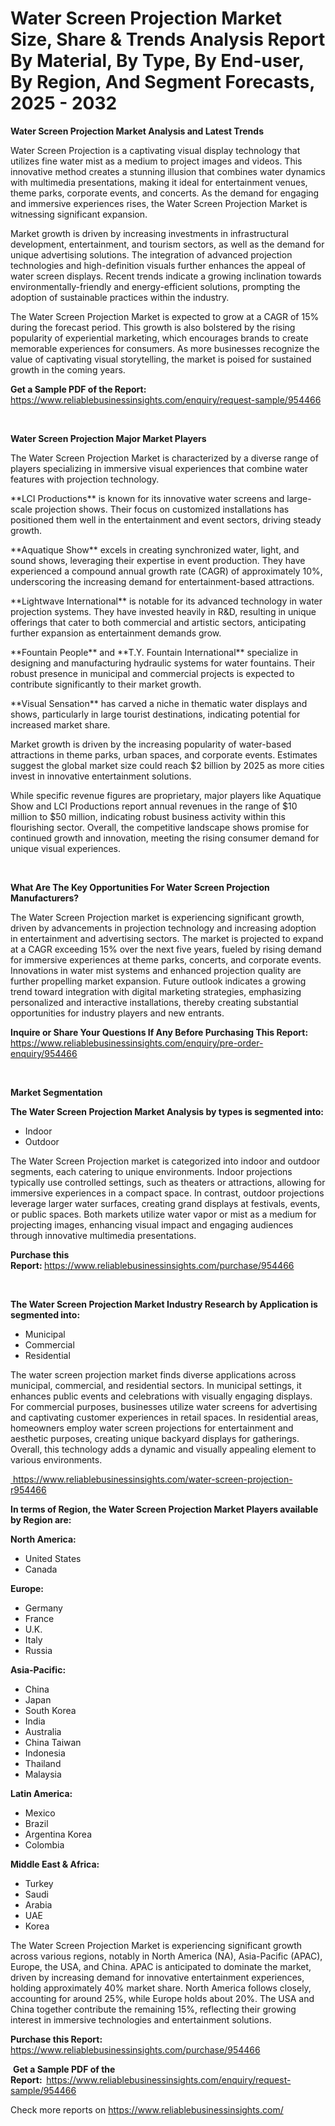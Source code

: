 <p><h1>Water Screen Projection Market Size, Share & Trends Analysis Report By Material, By Type, By End-user, By Region, And Segment Forecasts, 2025 - 2032</h1></p><p><strong>Water Screen Projection Market Analysis and Latest Trends</strong></p>
<p><p>Water Screen Projection is a captivating visual display technology that utilizes fine water mist as a medium to project images and videos. This innovative method creates a stunning illusion that combines water dynamics with multimedia presentations, making it ideal for entertainment venues, theme parks, corporate events, and concerts. As the demand for engaging and immersive experiences rises, the Water Screen Projection Market is witnessing significant expansion.</p><p>Market growth is driven by increasing investments in infrastructural development, entertainment, and tourism sectors, as well as the demand for unique advertising solutions. The integration of advanced projection technologies and high-definition visuals further enhances the appeal of water screen displays. Recent trends indicate a growing inclination towards environmentally-friendly and energy-efficient solutions, prompting the adoption of sustainable practices within the industry.</p><p>The Water Screen Projection Market is expected to grow at a CAGR of 15% during the forecast period. This growth is also bolstered by the rising popularity of experiential marketing, which encourages brands to create memorable experiences for consumers. As more businesses recognize the value of captivating visual storytelling, the market is poised for sustained growth in the coming years.</p></p>
<p><strong>Get a Sample PDF of the Report:&nbsp;</strong> <a href="https://www.reliablebusinessinsights.com/enquiry/request-sample/954466?utm_campaign=3113&utm_medium=2&utm_source=Github&utm_content=ia&utm_term=07032025&utm_id=water-screen-projection">https://www.reliablebusinessinsights.com/enquiry/request-sample/954466</a></p>
<p>&nbsp;</p>
<p><strong>Water Screen Projection Major Market Players</strong></p>
<p><p>The Water Screen Projection Market is characterized by a diverse range of players specializing in immersive visual experiences that combine water features with projection technology. </p><p>**LCI Productions** is known for its innovative water screens and large-scale projection shows. Their focus on customized installations has positioned them well in the entertainment and event sectors, driving steady growth. </p><p>**Aquatique Show** excels in creating synchronized water, light, and sound shows, leveraging their expertise in event production. They have experienced a compound annual growth rate (CAGR) of approximately 10%, underscoring the increasing demand for entertainment-based attractions.</p><p>**Lightwave International** is notable for its advanced technology in water projection systems. They have invested heavily in R&D, resulting in unique offerings that cater to both commercial and artistic sectors, anticipating further expansion as entertainment demands grow.</p><p>**Fountain People** and **T.Y. Fountain International** specialize in designing and manufacturing hydraulic systems for water fountains. Their robust presence in municipal and commercial projects is expected to contribute significantly to their market growth.</p><p>**Visual Sensation** has carved a niche in thematic water displays and shows, particularly in large tourist destinations, indicating potential for increased market share.</p><p>Market growth is driven by the increasing popularity of water-based attractions in theme parks, urban spaces, and corporate events. Estimates suggest the global market size could reach $2 billion by 2025 as more cities invest in innovative entertainment solutions.</p><p>While specific revenue figures are proprietary, major players like Aquatique Show and LCI Productions report annual revenues in the range of $10 million to $50 million, indicating robust business activity within this flourishing sector. Overall, the competitive landscape shows promise for continued growth and innovation, meeting the rising consumer demand for unique visual experiences.</p></p>
<p>&nbsp;</p>
<p><strong>What Are The Key Opportunities For Water Screen Projection Manufacturers?</strong></p>
<p><p>The Water Screen Projection market is experiencing significant growth, driven by advancements in projection technology and increasing adoption in entertainment and advertising sectors. The market is projected to expand at a CAGR exceeding 15% over the next five years, fueled by rising demand for immersive experiences at theme parks, concerts, and corporate events. Innovations in water mist systems and enhanced projection quality are further propelling market expansion. Future outlook indicates a growing trend toward integration with digital marketing strategies, emphasizing personalized and interactive installations, thereby creating substantial opportunities for industry players and new entrants.</p></p>
<p><strong>Inquire or Share Your Questions If Any Before Purchasing This Report:</strong> <a href="https://www.reliablebusinessinsights.com/enquiry/pre-order-enquiry/954466?utm_campaign=3113&utm_medium=2&utm_source=Github&utm_content=ia&utm_term=07032025&utm_id=water-screen-projection">https://www.reliablebusinessinsights.com/enquiry/pre-order-enquiry/954466</a></p>
<p>&nbsp;</p>
<p><strong>Market Segmentation</strong></p>
<p><strong>The Water Screen Projection Market Analysis by types is segmented into:</strong></p>
<p><ul><li>Indoor</li><li>Outdoor</li></ul></p>
<p><p>The Water Screen Projection market is categorized into indoor and outdoor segments, each catering to unique environments. Indoor projections typically use controlled settings, such as theaters or attractions, allowing for immersive experiences in a compact space. In contrast, outdoor projections leverage larger water surfaces, creating grand displays at festivals, events, or public spaces. Both markets utilize water vapor or mist as a medium for projecting images, enhancing visual impact and engaging audiences through innovative multimedia presentations.</p></p>
<p><strong>Purchase this Report:&nbsp;</strong><a href="https://www.reliablebusinessinsights.com/purchase/954466?utm_campaign=3113&utm_medium=2&utm_source=Github&utm_content=ia&utm_term=07032025&utm_id=water-screen-projection">https://www.reliablebusinessinsights.com/purchase/954466</a></p>
<p>&nbsp;</p>
<p><strong>The Water Screen Projection Market Industry Research by Application is segmented into:</strong></p>
<p><ul><li>Municipal</li><li>Commercial</li><li>Residential</li></ul></p>
<p><p>The water screen projection market finds diverse applications across municipal, commercial, and residential sectors. In municipal settings, it enhances public events and celebrations with visually engaging displays. For commercial purposes, businesses utilize water screens for advertising and captivating customer experiences in retail spaces. In residential areas, homeowners employ water screen projections for entertainment and aesthetic purposes, creating unique backyard displays for gatherings. Overall, this technology adds a dynamic and visually appealing element to various environments.</p></p>
<p><a href="https://www.reliablebusinessinsights.com/water-screen-projection-r954466?utm_campaign=3113&utm_medium=2&utm_source=Github&utm_content=ia&utm_term=07032025&utm_id=water-screen-projection">&nbsp;https://www.reliablebusinessinsights.com/water-screen-projection-r954466</a></p>
<p><strong>In terms of Region, the Water Screen Projection Market Players available by Region are:</strong></p>
<p>
    <p> <strong> North America: </strong>
        <ul>
            <li>United States</li>
            <li>Canada</li>
        </ul>
        </p> 
    <p> <strong> Europe: </strong>
        <ul>
            <li>Germany</li>
            <li>France</li>
            <li>U.K.</li>
            <li>Italy</li>
            <li>Russia</li>
        </ul>
        </p> 
    <p> <strong> Asia-Pacific: </strong>
        <ul>
            <li>China</li>
            <li>Japan</li>
            <li>South Korea</li>
            <li>India</li>
            <li>Australia</li>
            <li>China Taiwan</li>
            <li>Indonesia</li>
            <li>Thailand</li>
            <li>Malaysia</li>
        </ul>
        </p> 
    <p> <strong> Latin America: </strong>
        <ul>
            <li>Mexico</li>
            <li>Brazil</li>
            <li>Argentina Korea</li>
            <li>Colombia</li>
        </ul>
        </p> 
    <p> <strong> Middle East & Africa: </strong>
        <ul>
            <li>Turkey</li>
            <li>Saudi</li>
            <li>Arabia</li>
            <li>UAE</li>
            <li>Korea</li>
        </ul>
    </p>
    </p>
<p><p>The Water Screen Projection Market is experiencing significant growth across various regions, notably in North America (NA), Asia-Pacific (APAC), Europe, the USA, and China. APAC is anticipated to dominate the market, driven by increasing demand for innovative entertainment experiences, holding approximately 40% market share. North America follows closely, accounting for around 25%, while Europe holds about 20%. The USA and China together contribute the remaining 15%, reflecting their growing interest in immersive technologies and entertainment solutions.</p></p>
<p><strong>Purchase this Report: </strong><a href="https://www.reliablebusinessinsights.com/purchase/954466?utm_campaign=3113&utm_medium=2&utm_source=Github&utm_content=ia&utm_term=07032025&utm_id=water-screen-projection">https://www.reliablebusinessinsights.com/purchase/954466</a></p>
<p>&nbsp;<strong>Get a Sample PDF of the Report:&nbsp;&nbsp;</strong><a href="https://www.reliablebusinessinsights.com/enquiry/request-sample/954466?utm_campaign=3113&utm_medium=2&utm_source=Github&utm_content=ia&utm_term=07032025&utm_id=water-screen-projection">https://www.reliablebusinessinsights.com/enquiry/request-sample/954466</a></p>
<p><strong></strong></p>
<p>Check more reports on <a href="https://www.reliablebusinessinsights.com/?utm_campaign=3113&utm_medium=2&utm_source=Github&utm_content=ia&utm_term=07032025&utm_id=water-screen-projection">https://www.reliablebusinessinsights.com/</a></p>